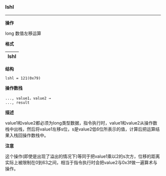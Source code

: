 ### lshl

----

**操作**

long 数值左移运算

**格式**

|lshl|
|--------:|

**结构**
```
lshl = 121(0x79)
```

**操作数栈**
```
..., value1，value2 →
..., result
```

**描述**

value1和value2都必须为long类型数据，指令执行时，value1和value2从操作数栈中出栈，然后将value1左移s位，s是value2低6位所表示的值，计算后把运算结果入栈回操作数栈中。


**注意**

这个操作(即使是出现了溢出的情况下)等同于把value1乘以2的s次方，位移的距离实际上被限制在0到63之间，相当于指令执行时会把value2与0x3f做一遍算术与操作。
